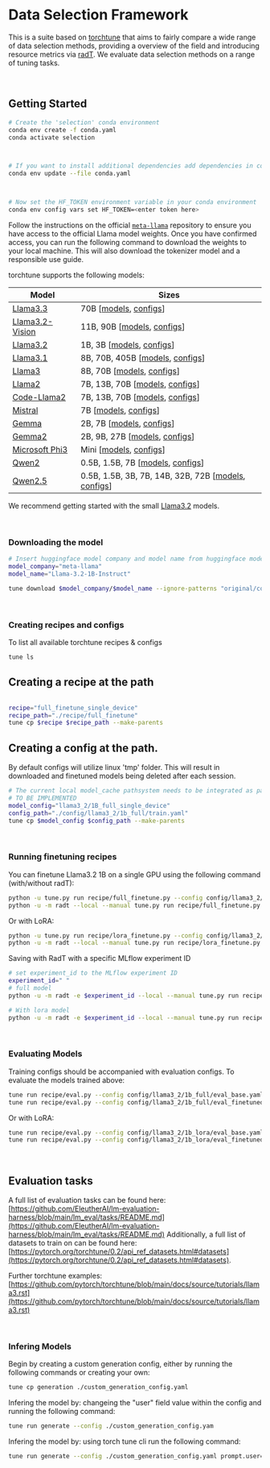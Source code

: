 # Data Selection Framework
This is a suite based on [torchtune](https://github.com/pytorch/torchtune) that aims to fairly compare a wide range of data selection methods, providing a overview of the field and introducing resource metrics via [radT](https://github.com/Resource-Aware-Data-systems-RAD/radt).
We evaluate data selection methods on a range of tuning tasks.

&nbsp;

## Getting Started

```bash
# Create the 'selection' conda environment
conda env create -f conda.yaml
conda activate selection



# If you want to install additional dependencies add dependencies in conda.yaml and run:
conda env update --file conda.yaml



# Now set the HF_TOKEN environment variable in your conda environment
conda env config vars set HF_TOKEN=<enter token here>

```

Follow the instructions on the official [`meta-llama`](https://huggingface.co/meta-llama) repository to ensure you have access to the official Llama model weights. Once you have confirmed access, you can run the following command to download the weights to your local machine. This will also download the tokenizer model and a responsible use guide.


torchtune supports the following models:

| Model                                         | Sizes     |
|-----------------------------------------------|-----------|
| [Llama3.3](https://www.llama.com/docs/model-cards-and-prompt-formats/llama3_3)    | 70B [[models](torchtune/models/llama3_3/_model_builders.py), [configs](recipes/configs/llama3_3/)]        |
| [Llama3.2-Vision](https://www.llama.com/docs/model-cards-and-prompt-formats/llama3_2#-llama-3.2-vision-models-(11b/90b)-)    | 11B, 90B [[models](torchtune/models/llama3_2_vision/_model_builders.py), [configs](recipes/configs/llama3_2_vision/)]        |
| [Llama3.2](https://www.llama.com/docs/model-cards-and-prompt-formats/llama3_2)    | 1B, 3B [[models](torchtune/models/llama3_2/_model_builders.py), [configs](recipes/configs/llama3_2/)]        |
| [Llama3.1](https://llama.meta.com/docs/model-cards-and-prompt-formats/llama3_1)    | 8B, 70B, 405B [[models](torchtune/models/llama3_1/_model_builders.py), [configs](recipes/configs/llama3_1/)]        |
| [Llama3](https://llama.meta.com/llama3)    | 8B, 70B [[models](torchtune/models/llama3/_model_builders.py), [configs](recipes/configs/llama3/)]        |
| [Llama2](https://llama.meta.com/llama2/)   | 7B, 13B, 70B [[models](torchtune/models/llama2/_model_builders.py), [configs](recipes/configs/llama2/)]        |
| [Code-Llama2](https://ai.meta.com/blog/code-llama-large-language-model-coding/)   | 7B, 13B, 70B [[models](torchtune/models/code_llama2/_model_builders.py), [configs](recipes/configs/code_llama2/)] |
| [Mistral](https://huggingface.co/mistralai)   | 7B [[models](torchtune/models/mistral/_model_builders.py), [configs](recipes/configs/mistral/)] |
| [Gemma](https://huggingface.co/collections/google/gemma-release-65d5efbccdbb8c4202ec078b)   | 2B, 7B [[models](torchtune/models/gemma/_model_builders.py), [configs](recipes/configs/gemma/)] |
| [Gemma2](https://huggingface.co/docs/transformers/main/en/model_doc/gemma2)   | 2B, 9B, 27B [[models](torchtune/models/gemma2/_model_builders.py), [configs](recipes/configs/gemma2/)] |
| [Microsoft Phi3](https://huggingface.co/collections/microsoft/phi-3-6626e15e9585a200d2d761e3) | Mini [[models](torchtune/models/phi3/), [configs](recipes/configs/phi3/)]
| [Qwen2](https://qwenlm.github.io/blog/qwen2/) | 0.5B, 1.5B, 7B [[models](torchtune/models/qwen2/), [configs](recipes/configs/qwen2/)]
| [Qwen2.5](https://qwenlm.github.io/blog/qwen2.5/) | 0.5B, 1.5B, 3B, 7B, 14B, 32B, 72B [[models](torchtune/models/qwen2_5/), [configs](recipes/configs/qwen2_5/)]

We recommend getting started with the small [Llama3.2](https://www.llama.com/docs/model-cards-and-prompt-formats/llama3_2) models.

&nbsp;

### Downloading the model  

```bash
# Insert huggingface model company and model name from huggingface model page.
model_company="meta-llama"
model_name="Llama-3.2-1B-Instruct" 

tune download $model_company/$model_name --ignore-patterns "original/consolidated.00.pth" --output-dir ./model_cache/downloaded_models/$model_name
```

&nbsp;

### Creating recipes and configs

To list all available torchtune recipes & configs

```bash
tune ls
```

## Creating a recipe at the path
```bash

recipe="full_finetune_single_device"
recipe_path="./recipe/full_finetune"
tune cp $recipe $recipe_path --make-parents
```

## Creating a config at the path. 
By default configs will utilize linux 'tmp' folder. This will result in downloaded and finetuned models being deleted after each session. 

```bash 
# The current local model_cache pathsystem needs to be integrated as part of the config download pipeline. 
# TO BE IMPLEMENTED
model_config="llama3_2/1B_full_single_device"
config_path="./config/llama3_2/1b_full/train.yaml"
tune cp $model_config $config_path --make-parents
```

&nbsp;

### Running finetuning recipes

You can finetune Llama3.2 1B on a single GPU using the following command (with/without radT):

```bash
python -u tune.py run recipe/full_finetune.py --config config/llama3_2/1b_full/train.yaml
python -u -m radt --local --manual tune.py run recipe/full_finetune.py --config config/llama3_2/1b_full/train.yaml
```
 
Or with LoRA:
 
```bash
python -u tune.py run recipe/lora_finetune.py --config config/llama3_2/1b_lora/train.yaml
python -u -m radt --local --manual tune.py run recipe/lora_finetune.py --config config/llama3_2/1b_lora/train.yaml
```

Saving with RadT with a specific MLflow experiment ID

```bash
# set experiment_id to the MLflow experiment ID 
experiment_id=" " 
# full model 
python -u -m radt -e $experiment_id --local --manual tune.py run recipe/full_finetune.py --config config/llama3_2/1b_full/train.yaml
```

```bash
# With lora model
python -u -m radt -e $experiment_id --local --manual tune.py run recipe/lora_finetune.py --config config/llama3_2/1b_full/train.yaml
```


&nbsp;

### Evaluating Models

Training configs should be accompanied with evaluation configs. To evaluate the models trained above:

```bash
tune run recipe/eval.py --config config/llama3_2/1b_full/eval_base.yaml
tune run recipe/eval.py --config config/llama3_2/1b_full/eval_finetuned.yaml
```

Or with LoRA:

```bash
tune run recipe/eval.py --config config/llama3_2/1b_lora/eval_base.yaml
tune run recipe/eval.py --config config/llama3_2/1b_lora/eval_finetuned.yaml
```

&nbsp;

## Evaluation tasks
A full list of evaluation tasks can be found here: [https://github.com/EleutherAI/lm-evaluation-harness/blob/main/lm_eval/tasks/README.md](https://github.com/EleutherAI/lm-evaluation-harness/blob/main/lm_eval/tasks/README.md)
Additionally, a full list of datasets to train on can be found here: [https://pytorch.org/torchtune/0.2/api_ref_datasets.html#datasets](https://pytorch.org/torchtune/0.2/api_ref_datasets.html#datasets).

Further torchtune examples: [https://github.com/pytorch/torchtune/blob/main/docs/source/tutorials/llama3.rst](https://github.com/pytorch/torchtune/blob/main/docs/source/tutorials/llama3.rst)


&nbsp;

### Infering Models 

Begin by creating a custom generation config, either by running the following commands 
or creating your own: 

``` bash
tune cp generation ./custom_generation_config.yaml 

``` 


Infering the model by: changeing the "user" field value within the config and running the following command:
```bash 
tune run generate --config ./custom_generation_config.yam
```


Infering the model by: using torch tune cli run the following command:
```bash 
tune run generate --config ./custom_generation_config.yaml prompt.user=<Your Prompt Here> 
```
